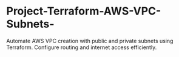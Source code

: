 # Project-Terraform-AWS-VPC-Subnets-
Automate AWS VPC creation with public and private subnets using Terraform. Configure routing and internet access efficiently.
